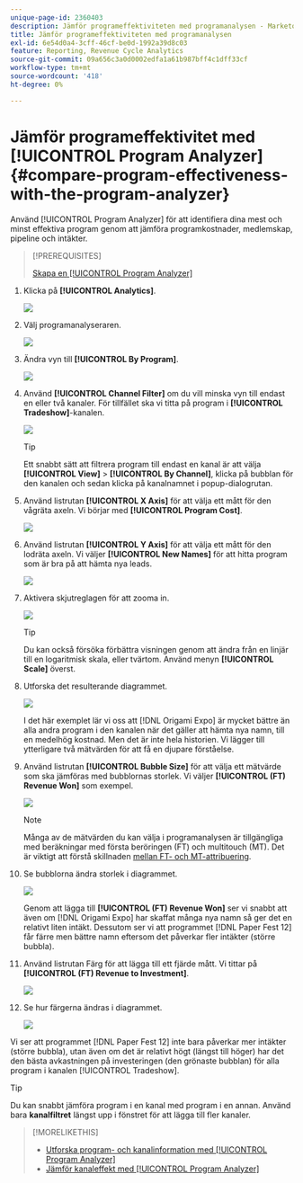 ```yaml
---
unique-page-id: 2360403
description: Jämför programeffektiviteten med programanalysen - Marketo Docs - produktdokumentation
title: Jämför programeffektiviteten med programanalysen
exl-id: 6e54d0a4-3cff-46cf-be0d-1992a39d8c03
feature: Reporting, Revenue Cycle Analytics
source-git-commit: 09a656c3a0d0002edfa1a61b987bff4c1dff33cf
workflow-type: tm+mt
source-wordcount: '418'
ht-degree: 0%

---
```


# Jämför programeffektivitet med [!UICONTROL Program Analyzer] {#compare-program-effectiveness-with-the-program-analyzer}

Använd [!UICONTROL Program Analyzer] för att identifiera dina mest och minst effektiva program genom att jämföra programkostnader, medlemskap, pipeline och intäkter.

>[!PREREQUISITES]
>
>[Skapa en [!UICONTROL Program Analyzer]](/help/marketo/product-docs/reporting/revenue-cycle-analytics/program-analytics/create-a-program-analyzer.md)

1. Klicka på **[!UICONTROL Analytics]**.

   ![](assets/image2014-9-17-18-3a50-3a30.png)

1. Välj programanalyseraren.

   ![](assets/image2014-9-17-18-3a50-3a37.png)

1. Ändra vyn till **[!UICONTROL By Program]**.

   ![](assets/image2014-9-17-18-3a50-3a44.png)

1. Använd **[!UICONTROL Channel Filter]** om du vill minska vyn till endast en eller två kanaler. För tillfället ska vi titta på program i **[!UICONTROL Tradeshow]**-kanalen.

   ![](assets/image2014-9-17-18-3a51-3a2.png)

   >[!TIP]
   >
   >Ett snabbt sätt att filtrera program till endast en kanal är att välja **[!UICONTROL View]** > **[!UICONTROL By Channel]**, klicka på bubblan för den kanalen och sedan klicka på kanalnamnet i popup-dialogrutan.

1. Använd listrutan **[!UICONTROL X Axis]** för att välja ett mått för den vågräta axeln. Vi börjar med **[!UICONTROL Program Cost]**.

   ![](assets/image2014-9-17-18-3a52-3a16.png)

1. Använd listrutan **[!UICONTROL Y Axis]** för att välja ett mått för den lodräta axeln. Vi väljer **[!UICONTROL New Names]** för att hitta program som är bra på att hämta nya leads.

   ![](assets/image2014-9-17-18-3a52-3a26.png)

1. Aktivera skjutreglagen för att zooma in.

   ![](assets/image2014-9-17-18-3a53-3a9.png)

   >[!TIP]
   >
   >Du kan också försöka förbättra visningen genom att ändra från en linjär till en logaritmisk skala, eller tvärtom. Använd menyn **[!UICONTROL Scale]** överst.

1. Utforska det resulterande diagrammet.

   ![](assets/image2014-9-17-18-3a53-3a49.png)

   I det här exemplet lär vi oss att [!DNL Origami Expo] är mycket bättre än alla andra program i den kanalen när det gäller att hämta nya namn, till en medelhög kostnad. Men det är inte hela historien. Vi lägger till ytterligare två mätvärden för att få en djupare förståelse.

1. Använd listrutan **[!UICONTROL Bubble Size]** för att välja ett mätvärde som ska jämföras med bubblornas storlek. Vi väljer **[!UICONTROL (FT) Revenue Won]** som exempel.

   ![](assets/image2014-9-17-18-3a54-3a25.png)

   >[!NOTE]
   >
   >Många av de mätvärden du kan välja i programanalysen är tillgängliga med beräkningar med första beröringen (FT) och multitouch (MT). Det är viktigt att förstå skillnaden [mellan FT- och MT-attribuering](/help/marketo/product-docs/reporting/revenue-cycle-analytics/revenue-tools/attribution/understanding-attribution.md).

1. Se bubblorna ändra storlek i diagrammet.

   ![](assets/image2014-9-17-18-3a54-3a57.png)

   Genom att lägga till **[!UICONTROL (FT) Revenue Won]** ser vi snabbt att även om [!DNL Origami Expo] har skaffat många nya namn så ger det en relativt liten intäkt. Dessutom ser vi att programmet [!DNL Paper Fest 12] får färre men bättre namn eftersom det påverkar fler intäkter (större bubbla).

1. Använd listrutan Färg för att lägga till ett fjärde mått. Vi tittar på **[!UICONTROL (FT) Revenue to Investment]**.

   ![](assets/image2014-9-17-18-3a55-3a33.png)

1. Se hur färgerna ändras i diagrammet.

   ![](assets/image2014-9-17-18-3a55-3a47.png)

Vi ser att programmet [!DNL Paper Fest 12] inte bara påverkar mer intäkter (större bubbla), utan även om det är relativt högt (längst till höger) har det den bästa avkastningen på investeringen (den grönaste bubblan) för alla program i kanalen [!UICONTROL Tradeshow].

>[!TIP]
>
>Du kan snabbt jämföra program i en kanal med program i en annan. Använd bara **kanalfiltret** längst upp i fönstret för att lägga till fler kanaler.

>[!MORELIKETHIS]
>
>* [Utforska program- och kanalinformation med [!UICONTROL Program Analyzer]](/help/marketo/product-docs/reporting/revenue-cycle-analytics/program-analytics/explore-program-and-channel-details-with-the-program-analyzer.md)
>* [Jämför kanaleffekt med [!UICONTROL Program Analyzer]](/help/marketo/product-docs/reporting/revenue-cycle-analytics/program-analytics/compare-channel-effectiveness-with-the-program-analyzer.md)
